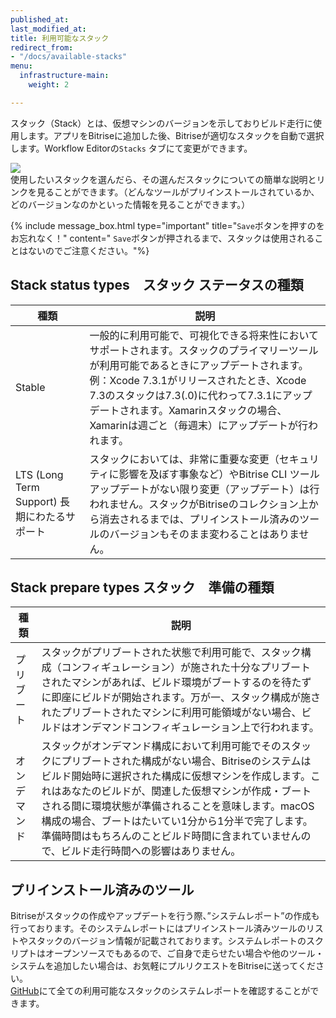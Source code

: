```yaml
---
published_at:
last_modified_at:
title: 利用可能なスタック
redirect_from:
- "/docs/available-stacks"
menu:
  infrastructure-main:
    weight: 2

---
```

スタック（Stack）とは、仮想マシンのバージョンを示しておりビルド走行に使用します。アプリをBitriseに追加した後、Bitriseが適切なスタックを自動で選択します。Workflow Editorの`Stacks` タブにて変更ができます。

![](/img/stack-selector.png)  
使用したいスタックを選んだら、その選んだスタックについての簡単な説明とリンクを見ることができます。（どんなツールがプリインストールされているか、どのバージョンなのかといった情報を見ることができます。）

{% include message_box.html type="important" title="`Save`ボタンを押すのをお忘れなく！" content=" `Save`ボタンが押されるまで、スタックは使用されることはないのでご注意ください。"%}

## Stack status types　スタック ステータスの種類

| 種類 | 説明 |
| --- | --- |
| Stable | 一般的に利用可能で、可視化できる将来性においてサポートされます。スタックのプライマリーツールが利用可能であるときにアップデートされます。例：Xcode 7.3.1がリリースされたとき、Xcode 7.3のスタックは7.3(.0)に代わって7.3.1にアップデートされます。Xamarinスタックの場合、Xamarinは週ごと（毎週末）にアップデートが行われます。 |
| LTS (Long Term Support) 長期にわたるサポート | スタックにおいては、非常に重要な変更（セキュリティに影響を及ぼす事象など）やBitrise CLI ツールアップデートがない限り変更（アップデート）は行われません。スタックがBitriseのコレクション上から消去されるまでは、プリインストール済みのツールのバージョンもそのまま変わることはありません。 |

## Stack prepare types スタック　準備の種類

| 種類 | 説明 |
| --- | --- |
| プリブート | スタックがプリブートされた状態で利用可能で、スタック構成（コンフィギュレーション）が施された十分なプリブートされたマシンがあれば、ビルド環境がブートするのを待たずに即座にビルドが開始されます。万が一、スタック構成が施されたプリブートされたマシンに利用可能領域がない場合、ビルドはオンデマンドコンフィギュレーション上で行われます。 |
| オンデマンド | スタックがオンデマンド構成において利用可能でそのスタックにプリブートされた構成がない場合、Bitriseのシステムはビルド開始時に選択された構成に仮想マシンを作成します。これはあなたのビルドが、関連した仮想マシンが作成・ブートされる間に環境状態が準備されることを意味します。macOS構成の場合、ブートはたいてい1分から1分半で完了します。準備時間はもちろんのことビルド時間に含まれていませんので、ビルド走行時間への影響はありません。 |

## プリインストール済みのツール

Bitriseがスタックの作成やアップデートを行う際、”システムレポート”の作成も行っております。そのシステムレポートにはプリインストール済みツールのリストやスタックのバージョン情報が記載されております。システムレポートのスクリプトはオープンソースでもあるので、ご自身で走らせたい場合や他のツール・システムを追加したい場合は、お気軽にプルリクエストをBitriseに送ってください。  
[GitHub](https://github.com/bitrise-io/bitrise.io/tree/master/system_reports)にて全ての利用可能なスタックのシステムレポートを確認することができます。